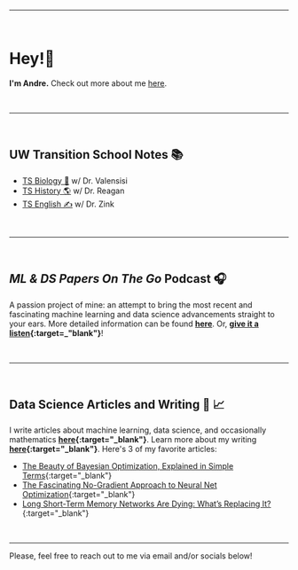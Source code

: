 

---

<br>

# Hey!👋
**I'm Andre.** Check out more about me [here](andre-ye.github.io/about).

<br>

---

<br>

## UW Transition School Notes 📚
- [TS Biology 🧬](https://andre-ye.github.io/biology/biology_navigation) w/ Dr. Valensisi
- [TS History 🌎](https://andre-ye.github.io/history/history_navigation) w/ Dr. Reagan
- [TS English ✍️](https://andre-ye.github.io/english/english_navigation) w/ Dr. Zink

<br>

---

<br>

## *ML & DS Papers On The Go* Podcast 🎧
A passion project of mine: an attempt to bring the most recent and fascinating machine learning and data science advancements straight to your ears.
More detailed information can be found **[here](https://andre-ye.github.io/podcast/home)**. Or, **[give it a listen]([Anchor](https://anchor.fm/andre-ye){:target="_blank"}){:target=_"blank"}**!

<br>

---

<br>

## Data Science Articles and Writing 📰 📈
I write articles about machine learning, data science, and occasionally mathematics **[here](https://andre-ye.medium.com/){:target="_blank"}**. Learn more about my writing **[here](https://andre-ye.github.io/andre-ye.github.io/about#data-science-articles--writing--){:target="_blank"}**. Here's 3 of my favorite articles:
- [The Beauty of Bayesian Optimization, Explained in Simple Terms](https://towardsdatascience.com/the-beauty-of-bayesian-optimization-explained-in-simple-terms-81f3ee13b10f){:target="_blank"}
- [The Fascinating No-Gradient Approach to Neural Net Optimization](https://towardsdatascience.com/the-fascinating-no-gradient-approach-to-neural-net-optimization-abb287f88c97){:target="_blank"}
- [Long Short-Term Memory Networks Are Dying: What’s Replacing It?](https://towardsdatascience.com/long-short-term-memory-networks-are-dying-whats-replacing-it-5ff3a99399fe){:target="_blank"}

<br>

---

Please, feel free to reach out to me via email and/or socials below!
